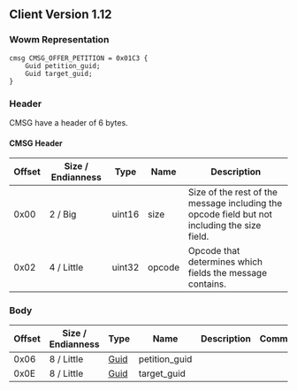 ## Client Version 1.12

### Wowm Representation
```rust,ignore
cmsg CMSG_OFFER_PETITION = 0x01C3 {
    Guid petition_guid;
    Guid target_guid;
}
```
### Header
CMSG have a header of 6 bytes.

#### CMSG Header
| Offset | Size / Endianness | Type   | Name   | Description |
| ------ | ----------------- | ------ | ------ | ----------- |
| 0x00   | 2 / Big           | uint16 | size   | Size of the rest of the message including the opcode field but not including the size field.|
| 0x02   | 4 / Little        | uint32 | opcode | Opcode that determines which fields the message contains.|

### Body

| Offset | Size / Endianness | Type | Name | Description | Comment |
| ------ | ----------------- | ---- | ---- | ----------- | ------- |
| 0x06 | 8 / Little | [Guid](../spec/packed-guid.md) | petition_guid |  |  |
| 0x0E | 8 / Little | [Guid](../spec/packed-guid.md) | target_guid |  |  |

